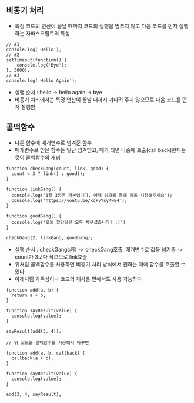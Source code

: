 ## 비동기 처리
- 특정 코드의 연산이 끝날 때까지 코드의 실행을 멈추지 않고 다음 코드를 먼저 실행하는 자바스크립트의 특성

```
// #1
console.log('Hello');
// #2
setTimeout(function() {
	console.log('Bye');
}, 3000);
// #3
console.log('Hello Again');
```

- 실행 순서 : hello -> hello again -> bye
- 비동기 처리에서는 특정 연산이 끝날 때까지 기다려 주지 않으므로 다음 코드를 먼저 실행함

## 콜백함수
- 다른 함수에 매개변수로 넘겨준 함수
- 매개변수로 받은 함수는 일단 넘겨받고, 때가 되면 나중에 호출(call back)한다는 것이 콜백함수의 개념

```
function checkGang(count, link, good) {
  count < 3 ? link() : good();
}

function linkGang() {
  console.log('1일 3깡은 기본입니다. 아래 링크를 통해 깡을 시청해주세요');
  console.log('https://youtu.be/xqFvYsy4wE4');
}

function goodGang() {
  console.log('오늘 할당량은 모두 채우셨습니다! :)')
}

checkGang(2, linkGang, goodGang);
```

- 실행 순서 : checkGang실행 -> checkGang호출, 매개변수로 값들 넘겨줌 -> count가 3보다 작으므로 link호출
- 위처럼 콜백함수를 사용하면 비동기 처리 방식에서 원하는 때에 함수를 호출할 수 있다
- 아래처럼 가독성이나 코드의 재사용 면에서도 사용 가능하다

```
function add(a, b) {
  return a + b;
}

function sayResult(value) {
  console.log(value);
}

sayResult(add(3, 4));

// 위 코드를 콜백함수를 사용해서 바꾸면

function add(a, b, callback) {
  callback(a + b);
}

function sayResult(value) {
  console.log(value);
}

add(3, 4, sayResult);
```


